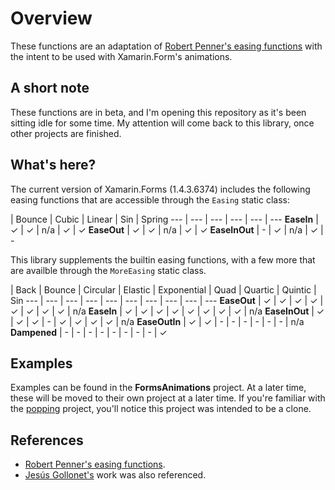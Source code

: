 # Overview

These functions are an adaptation of [Robert Penner's easing functions](http://robertpenner.com/easing/) with the intent to be used with Xamarin.Form's animations.


## A short note

These functions are in beta, and I'm opening this repository as it's been sitting idle for some time. My attention will come back to this library, once other projects are finished.


## What's here?

The current version of Xamarin.Forms (1.4.3.6374) includes the following easing functions that are accessible through the `Easing` static class:

 | Bounce | Cubic | Linear | Sin | Spring
--- | --- | --- | --- | --- | ---
**EaseIn** | &#10003; | &#10003; | n/a | &#10003; | &#10003; 
**EaseOut** | &#10003; | &#10003; | n/a | &#10003; | &#10003;
**EaseInOut** | - | &#10003; | n/a | &#10003; | - 


This library supplements the builtin easing functions, with a few more that are availble through the `MoreEasing` static class.

 | Back | Bounce | Circular | Elastic | Exponential | Quad | Quartic | Quintic | Sin
--- | --- | --- | --- | --- | --- | --- | --- | --- | ---
**EaseOut** | &#10003; | &#10003; | &#10003; | &#10003; | &#10003; | &#10003; | &#10003; | &#10003; | n/a
**EaseIn** | &#10003; | &#10003; | &#10003; | &#10003; | &#10003; | &#10003; | &#10003; | &#10003; | n/a
**EaseInOut** | &#10003; | &#10003; | &#10003; | - | &#10003; | &#10003; | &#10003; | &#10003; | n/a
**EaseOutIn** | &#10003; | &#10003; | - | - | - | - | - | - | n/a
**Dampened** | - | - | - | - | - | - | - | - | &#10003;


## Examples

Examples can be found in the **FormsAnimations** project. At a later time, these will be moved to their own project at a later time. If you're familiar with the [popping](https://github.com/schneiderandre/popping) project, you'll notice this project was intended to be a clone.

## References

* [Robert Penner's easing functions](http://robertpenner.com/easing/).
* [Jesús Gollonet's](https://github.com/jesusgollonet/processing-penner-easing) work was also referenced.

